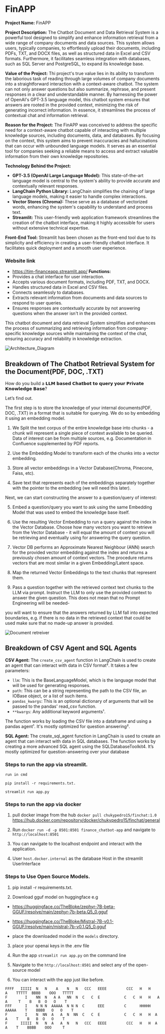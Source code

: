 # FinAPP
**Project Name:** FinAPP

**Project Description:**
The Chatbot Document and Data Retrieval System is a powerful tool designed to simplify and enhance information retrieval from a wide range of company documents and data sources. This system allows users, typically companies, to effortlessly upload their documents, including PDFs, TXT, and DOCX files, as well as structured data in Excel and CSV formats. Furthermore, it facilitates seamless integration with databases, such as SQL Server and PostgreSQL, to expand its knowledge base. 

**Value of the Project:**
Thi project's true value lies in its ability to transform the laborious task of reading through large volumes of company documents into a straightforward interaction with a context-aware chatbot. The system can not only answer questions but also summarize, rephrase, and present responses in a clear and understandable manner. By harnessing the power of OpenAI's GPT-3.5 language model, this chatbot system ensures that answers are rooted in the provided context, minimizing the risk of generating incorrect information. In essence, it streamlines the process of contextual chat and information retrieval.

**Reason for the Project:**
The FinAPP was conceived to address the specific need for a context-aware chatbot capable of interacting with multiple knowledge sources, including documents, data, and databases. By focusing on the context, this system aims to prevent inaccuracies and hallucinations that can occur with unbounded language models. It serves as an essential tool for companies seeking a reliable means to access and extract valuable information from their own knowledge repositories.

**Technology Behind the Project:**
- **GPT-3.5 (OpenAI Large Language Model):** This state-of-the-art language model is central to the system's ability to provide accurate and contextually relevant responses.
- **LangChain Python Library:** LangChain simplifies the chaining of large language models, making it easier to handle complex interactions.
- **Vector Stores (Chroma):** These serve as a database of vectorized words, enhancing the system's capability to understand and process text.
- **Streamlit:** This user-friendly web application framework streamlines the creation of the chatbot interface, making it highly accessible for users without extensive technical expertise.

**Front-End Tool:**
Streamlit has been chosen as the front-end tool due to its simplicity and efficiency in creating a user-friendly chatbot interface. It facilitates quick deployment and a smooth user experience.

### Website link  
- https://tim-financeapp.streamlit.app/
**Functions:**
- Provides a chat interface for user interaction.
- Accepts various document formats, including PDF, TXT, and DOCX.
- Handles structured data in Excel and CSV files.
- Connects seamlessly to databases.
- Extracts relevant information from documents and data sources to respond to user queries.
- Ensures responses are contextually accurate by not answering questions when the answer isn't in the provided context.

This chatbot document and data retrieval System simplifies and enhances the process of summarizing and retrieving information from company-specific knowledge sources while maintaining the context of the chat, ensuring accuracy and reliability in knowledge extraction.

![Architecture_Diagram](https://github.com/okoliechykwuka/finance_chatbot/blob/main/img/finapp.drawio.png)


## Breakdown of The Chatbot Retrieval System for the Document(PDF, DOC, .TXT)
How do you build a 𝗟𝗟𝗠 𝗯𝗮𝘀𝗲𝗱 𝗖𝗵𝗮𝘁𝗯𝗼𝘁 𝘁𝗼 𝗾𝘂𝗲𝗿𝘆 𝘆𝗼𝘂𝗿 𝗣𝗿𝗶𝘃𝗮𝘁𝗲 𝗞𝗻𝗼𝘄𝗹𝗲𝗱𝗴𝗲 𝗕𝗮𝘀𝗲?

Let’s find out.

The first step is to store the knowledge of your internal documents(PDF, DOC, .TXT) in a format that is suitable for querying. We do so by embedding it using an embedding model.

1. We Split the text corpus of the entire knowledge base into chunks - a chunk will represent a single piece of context available to be queried. Data of interest can be from multiple sources, e.g. Documentation in Confluence supplemented by PDF reports.

2. Use the Embedding Model to transform each of the chunks into a vector embedding.

3. Store all vector embeddings in a Vector Database(Chroma, Pinecone, Faiss, etc).

4. Save text that represents each of the embeddings separately together with the pointer to the embedding (we will need this later).

Next, we can start constructing the answer to a question/query of interest:

5. Embed a question/query you want to ask using the same Embedding Model that was used to embed the knowledge base itself.

6. Use the resulting Vector Embedding to run a query against the index in the Vector Database. Choose how many vectors you want to retrieve from the Vector Database - it will equal the amount of context you will be retrieving and eventually using for answering the query question.

7. Vector DB performs an Approximate Nearest Neighbour (ANN) search for the provided vector embedding against the index and returns a previously chosen amount of context vectors. The procedure returns vectors that are most similar in a given Embedding/Latent space. 

8. Map the returned Vector Embeddings to the text chunks that represent them.

9. Pass a question together with the retrieved context text chunks to the LLM via prompt. Instruct the LLM to only use the provided context to answer the given question. This does not mean that no Prompt Engineering will be needed-

you will want to ensure that the answers returned by LLM fall into expected boundaries, e.g. if there is no data in the retrieved context that could be used make sure that no made-up answer is provided.

![Document retreiver](https://github.com/okoliechykwuka/finance_chatbot/blob/main/img/lll_chatbot%20flowchart.jpeg)


## Breakdown of CSV Agent and SQL Agents

**CSV Agent:** The `create_csv_agent` function in LangChain is used to create an agent that can interact with data in CSV format². It takes a few parameters:

- `llm`: This is the BaseLanguageModel, which is the language model that will be used for generating responses.
- `path`: This can be a string representing the path to the CSV file, an IOBase object, or a list of such items.
- `pandas_kwargs`: This is an optional dictionary of arguments that will be passed to the pandas' read_csv function.
- `**kwargs`: Any additional keyword arguments¹.

The function works by loading the CSV file into a dataframe and using a pandas agent¹. It's mostly optimized for question answering². 


**SQL Agent:** The create_sql_agent function in LangChain is used to create an agent that can interact with data in SQL databases. The function works by creating a more advanced SQL agent using the SQLDatabaseToolkit4. 
               It’s mostly optimized for question-answering over your database

### Steps to run the app via streamlit.
```
run in cmd

pip install -r requirements.txt.

streamlit run app.py
```

### Steps to run the app via docker

1. pull docker image from the hub  `docker pull chukypedro15/finchat:1.0`   https://hub.docker.com/repository/docker/chukypedro15/finchat/general

2. Run  `docker run -d -p 8501:8501 finance_chatbot-app` and navigate to `http://localhost:8501`

3. You can navigate to the localhost endpoint and interact with the application.

4. User `host.docker.internal` as the database Host in the streamlit UserInterface


### Steps to Use Open Source Models.

1. pip install -r requirements.txt.

2. Download  gguf  model on huggingface e.g
  - https://huggingface.co/TheBloke/zephyr-7B-beta-GGUF/resolve/main/zephyr-7b-beta.Q5_0.gguf

  - https://huggingface.co/TheBloke/Mistral-7B-v0.1-GGUF/resolve/main/mistral-7b-v0.1.Q5_0.gguf

  - place the downloaded model in the `models` directory.

3. place your openai keys in the .env file

4. Run the app `streamlit run app.py` on the command line

5. Navigate to the `http://localhost:8501` and select any of the open-source model 

6. You can interact with the app just like before.




```
FFFF   IIIII  N   N    A    N   N   CCC   EEEE         CCC   H   H    A    TTTTT  BBBB    OOO   TTTTT  
F        I    NN  N   A A   NN  N  C   C  E           C   C  H   H   A A     T    B   B  O   O    T    
FFF      I    N N N  AAAAA  N N N  C      EEE         C      HHHHH  AAAAA    T    BBBB   O   O    T    
F        I    N  NN  A   A  N  NN  C   C  E           C   C  H   H  A   A    T    B   B  O   O    T    
F      IIIII  N   N  A   A  N   N   CCC   EEEE         CCC   H   H  A   A    T    BBBB    OOO     T  

```
 

